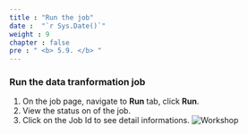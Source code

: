 ```yaml
---
title : "Run the job"
date :  "`r Sys.Date()`" 
weight : 9 
chapter : false
pre : " <b> 5.9. </b> "
---
```

### Run the data tranformation job
1. On the job page, navigate to **Run** tab, click **Run**.
2. View the status on of the job.
3. Click on the Job Id to see detail informations.
![Workshop](/images/5-transforming-data/run-job.png)
